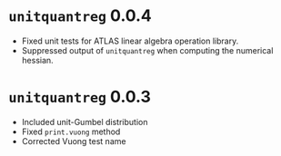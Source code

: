 # `unitquantreg` 0.0.4

- Fixed unit tests for ATLAS linear algebra operation library.
- Suppressed output of `unitquantreg` when computing the numerical hessian.

# `unitquantreg` 0.0.3

- Included unit-Gumbel distribution
- Fixed `print.vuong` method
- Corrected Vuong test name 
